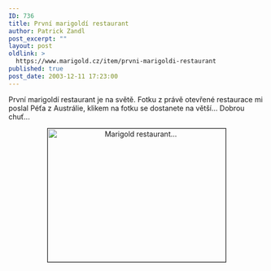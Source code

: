 ```yaml
---
ID: 736
title: První marigoldí restaurant
author: Patrick Zandl
post_excerpt: ""
layout: post
oldlink: >
  https://www.marigold.cz/item/prvni-marigoldi-restaurant
published: true
post_date: 2003-12-11 17:23:00
---
```

<p>
První marigoldí restaurant je na světě. Fotku z právě otevřené restaurace mi poslal Péťa z Austrálie, klikem na fotku se dostanete na větší... Dobrou chuť...</p>

<P align=center><A href="/wp-content/uploads/marigoldrestaurant.jpg"><IMG height=263 alt="Marigold restaurant..." src="/wp-content/uploads/preview/marigoldrestaurant.jpg" width=350 border=1></A></p>
